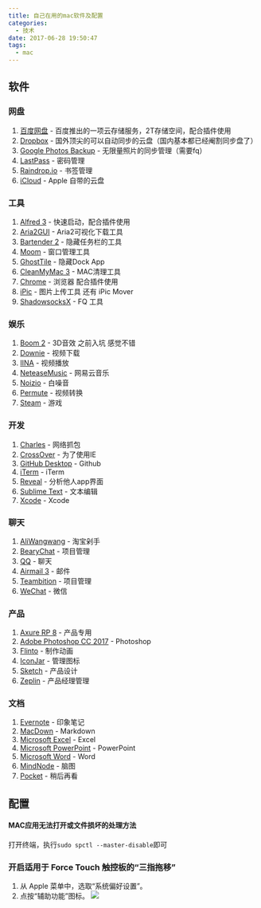 ```yaml
---
title: 自己在用的mac软件及配置
categories:
  - 技术
date: 2017-06-28 19:50:47
tags:
  - mac
---
```


## 软件

### 网盘

1. [百度网盘](https://pan.baidu.com/) - 百度推出的一项云存储服务，2T存储空间，配合插件使用
2. [Dropbox](https://www.dropbox.com/) - 国外顶尖的可以自动同步的云盘（国内基本都已经阉割同步盘了）
3. [Google Photos Backup](https://photos.google.com/apps) - 无限量照片的同步管理（需要fq）
4. [LastPass](https://www.lastpass.com/) - 密码管理
5. [Raindrop.io](https://raindrop.io/) - 书签管理
6. [iCloud](https://www.icloud.com/) - Apple 自带的云盘

### 工具

1. [Alfred 3](https://www.alfredapp.com/) - 快速启动，配合插件使用
2. [Aria2GUI](https://github.com/yangshun1029/aria2gui) - Aria2可视化下载工具
3. [Bartender 2](https://www.macbartender.com/) - 隐藏任务栏的工具
4. [Moom](https://itunes.apple.com/us/app/moom/id419330170?mt=12) - 窗口管理工具
5. [GhostTile](http://ghosttile.kernelpanic.im/) - 隐藏Dock App
6. [CleanMyMac 3](https://macpaw.com/) - MAC清理工具
7. [Chrome](https://www.google.com/chrome/index.html) - 浏览器 配合插件使用
8. [iPic](https://itunes.apple.com/cn/app/id1101244278?ls=1&mt=12) - 图片上传工具 还有 iPic Mover
9. [ShadowsocksX](https://github.com/shadowsocks/ShadowsocksX-NG) - FQ 工具

### 娱乐
1. [Boom 2](http://www.globaldelight.com/boom/index.php) - 3D音效 之前入坑 感觉不错
2. [Downie](http://software.charliemonroe.net/downie.php) - 视频下载
3. [IINA](https://lhc70000.github.io/iina/zh-cn/) - 视频播放
4. [NeteaseMusic](http://music.163.com/) - 网易云音乐
5. [Noizio](http://noiz.io/) - 白噪音
6. [Permute](http://software.charliemonroe.net/permute.php) - 视频转换
7. [Steam](http://store.steampowered.com/) - 游戏

### 开发
1. [Charles](https://www.charlesproxy.com/) - 网络抓包
2. [CrossOver](https://www.codeweavers.com/products) - 为了使用IE
3. [GitHub Desktop](https://desktop.github.com/) - Github
4. [iTerm](https://www.iterm2.com/) - iTerm
5. [Reveal](https://revealapp.com/) - 分析他人app界面
6. [Sublime Text](http://www.sublimetext.com/) - 文本编辑
7. [Xcode](https://developer.apple.com/xcode/) - Xcode

### 聊天

1. [AliWangwang](http://wangwang.taobao.com/) - 淘宝剁手
2. [BearyChat](https://bearychat.com/) - 项目管理
3. [QQ](https://im.qq.com/download/) - 聊天
4. [Airmail 3](http://airmailapp.com/features) - 邮件
5. [Teambition](https://www.teambition.com/apps) - 项目管理
6. [WeChat](https://itunes.apple.com/cn/app/wei/id414478124) - 微信

### 产品
1. [Axure RP 8](https://www.axure.com/) - 产品专用
2. [Adobe Photoshop CC 2017](http://www.adobe.com/cn/products/photoshop.html) - Photoshop
3. [Flinto](https://www.flinto.com/) - 制作动画
4. [IconJar](https://geticonjar.com/) - 管理图标
5. [Sketch](https://www.sketchapp.com/) - 产品设计
6. [Zeplin](https://zeplin.io/) - 产品经理管理

### 文档
1. [Evernote](https://evernote.com/intl/zh-cn/) - 印象笔记
2. [MacDown](https://macdown.uranusjr.com/) - Markdown
3. [Microsoft Excel](https://products.office.com/en-us/excel) - Excel
4. [Microsoft PowerPoint](https://products.office.com/en-us/PowerPoint) - PowerPoint
5. [Microsoft Word](https://products.office.com/en-us/Word) - Word
6. [MindNode](https://mindnode.com/) - 脑图
7. [Pocket](https://getpocket.com/) - 稍后再看

## 配置

#### MAC应用无法打开或文件损坏的处理方法
打开终端，执行`sudo spctl --master-disable`即可

### 开启适用于 Force Touch 触控板的“三指拖移”

1. 从 Apple 菜单中，选取“系统偏好设置”。
2. 点按“辅助功能”图标。
![](http://pics.naaln.com/blog/2019-01-14-031736.jpg)


